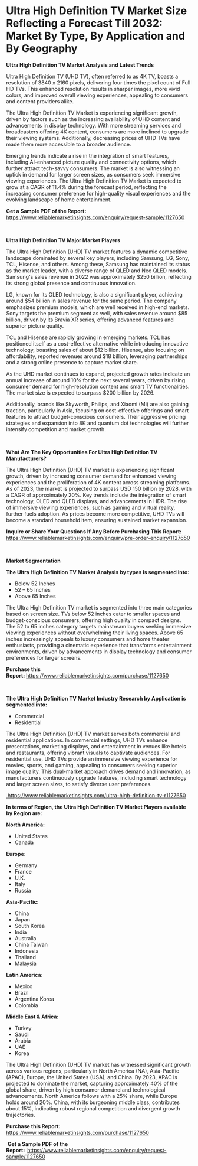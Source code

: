 <p><h1>Ultra High Definition TV Market Size Reflecting a Forecast Till 2032: Market By Type, By Application and By Geography</h1></p><p><strong>Ultra High Definition TV Market Analysis and Latest Trends</strong></p>
<p><p>Ultra High Definition TV (UHD TV), often referred to as 4K TV, boasts a resolution of 3840 x 2160 pixels, delivering four times the pixel count of Full HD TVs. This enhanced resolution results in sharper images, more vivid colors, and improved overall viewing experiences, appealing to consumers and content providers alike. </p><p>The Ultra High Definition TV Market is experiencing significant growth, driven by factors such as the increasing availability of UHD content and advancements in display technology. With more streaming services and broadcasters offering 4K content, consumers are more inclined to upgrade their viewing systems. Additionally, decreasing prices of UHD TVs have made them more accessible to a broader audience. </p><p>Emerging trends indicate a rise in the integration of smart features, including AI-enhanced picture quality and connectivity options, which further attract tech-savvy consumers. The market is also witnessing an uptick in demand for larger screen sizes, as consumers seek immersive viewing experiences. The Ultra High Definition TV Market is expected to grow at a CAGR of 11.4% during the forecast period, reflecting the increasing consumer preference for high-quality visual experiences and the evolving landscape of home entertainment.</p></p>
<p><strong>Get a Sample PDF of the Report:&nbsp;</strong> <a href="https://www.reliablemarketinsights.com/enquiry/request-sample/1127650?utm_campaign=2745&utm_medium=2&utm_source=Github&utm_content=ia&utm_term=17042025&utm_id=ultra-high-definition-tv">https://www.reliablemarketinsights.com/enquiry/request-sample/1127650</a></p>
<p>&nbsp;</p>
<p><strong>Ultra High Definition TV Major Market Players</strong></p>
<p><p>The Ultra High Definition (UHD) TV market features a dynamic competitive landscape dominated by several key players, including Samsung, LG, Sony, TCL, Hisense, and others. Among these, Samsung has maintained its status as the market leader, with a diverse range of QLED and Neo QLED models. Samsung's sales revenue in 2022 was approximately $250 billion, reflecting its strong global presence and continuous innovation.</p><p>LG, known for its OLED technology, is also a significant player, achieving around $54 billion in sales revenue for the same period. The company emphasizes premium models, which are well received in high-end markets. Sony targets the premium segment as well, with sales revenue around $85 billion, driven by its Bravia XR series, offering advanced features and superior picture quality.</p><p>TCL and Hisense are rapidly growing in emerging markets. TCL has positioned itself as a cost-effective alternative while introducing innovative technology, boasting sales of about $12 billion. Hisense, also focusing on affordability, reported revenues around $18 billion, leveraging partnerships and a strong online presence to capture market share.</p><p>As the UHD market continues to expand, projected growth rates indicate an annual increase of around 10% for the next several years, driven by rising consumer demand for high-resolution content and smart TV functionalities. The market size is expected to surpass $200 billion by 2026.</p><p>Additionally, brands like Skyworth, Philips, and Xiaomi (MI) are also gaining traction, particularly in Asia, focusing on cost-effective offerings and smart features to attract budget-conscious consumers. Their aggressive pricing strategies and expansion into 8K and quantum dot technologies will further intensify competition and market growth.</p></p>
<p>&nbsp;</p>
<p><strong>What Are The Key Opportunities For Ultra High Definition TV Manufacturers?</strong></p>
<p><p>The Ultra High Definition (UHD) TV market is experiencing significant growth, driven by increasing consumer demand for enhanced viewing experiences and the proliferation of 4K content across streaming platforms. As of 2023, the market is projected to surpass USD 150 billion by 2028, with a CAGR of approximately 20%. Key trends include the integration of smart technology, OLED and QLED displays, and advancements in HDR. The rise of immersive viewing experiences, such as gaming and virtual reality, further fuels adoption. As prices become more competitive, UHD TVs will become a standard household item, ensuring sustained market expansion.</p></p>
<p><strong>Inquire or Share Your Questions If Any Before Purchasing This Report:</strong> <a href="https://www.reliablemarketinsights.com/enquiry/pre-order-enquiry/1127650?utm_campaign=2745&utm_medium=2&utm_source=Github&utm_content=ia&utm_term=17042025&utm_id=ultra-high-definition-tv">https://www.reliablemarketinsights.com/enquiry/pre-order-enquiry/1127650</a></p>
<p>&nbsp;</p>
<p><strong>Market Segmentation</strong></p>
<p><strong>The Ultra High Definition TV Market Analysis by types is segmented into:</strong></p>
<p><ul><li>Below 52 Inches</li><li>52 – 65 Inches</li><li>Above 65 Inches</li></ul></p>
<p><p>The Ultra High Definition TV market is segmented into three main categories based on screen size. TVs below 52 inches cater to smaller spaces and budget-conscious consumers, offering high quality in compact designs. The 52 to 65 inches category targets mainstream buyers seeking immersive viewing experiences without overwhelming their living spaces. Above 65 inches increasingly appeals to luxury consumers and home theater enthusiasts, providing a cinematic experience that transforms entertainment environments, driven by advancements in display technology and consumer preferences for larger screens.</p></p>
<p><strong>Purchase this Report:&nbsp;</strong><a href="https://www.reliablemarketinsights.com/purchase/1127650?utm_campaign=2745&utm_medium=2&utm_source=Github&utm_content=ia&utm_term=17042025&utm_id=ultra-high-definition-tv">https://www.reliablemarketinsights.com/purchase/1127650</a></p>
<p>&nbsp;</p>
<p><strong>The Ultra High Definition TV Market Industry Research by Application is segmented into:</strong></p>
<p><ul><li>Commercial</li><li>Residential</li></ul></p>
<p><p>The Ultra High Definition (UHD) TV market serves both commercial and residential applications. In commercial settings, UHD TVs enhance presentations, marketing displays, and entertainment in venues like hotels and restaurants, offering vibrant visuals to captivate audiences. For residential use, UHD TVs provide an immersive viewing experience for movies, sports, and gaming, appealing to consumers seeking superior image quality. This dual-market approach drives demand and innovation, as manufacturers continuously upgrade features, including smart technology and larger screen sizes, to satisfy diverse user preferences.</p></p>
<p><a href="https://www.reliablemarketinsights.com/ultra-high-definition-tv-r1127650?utm_campaign=2745&utm_medium=2&utm_source=Github&utm_content=ia&utm_term=17042025&utm_id=ultra-high-definition-tv">&nbsp;https://www.reliablemarketinsights.com/ultra-high-definition-tv-r1127650</a></p>
<p><strong>In terms of Region, the Ultra High Definition TV Market Players available by Region are:</strong></p>
<p>
    <p> <strong> North America: </strong>
        <ul>
            <li>United States</li>
            <li>Canada</li>
        </ul>
        </p> 
    <p> <strong> Europe: </strong>
        <ul>
            <li>Germany</li>
            <li>France</li>
            <li>U.K.</li>
            <li>Italy</li>
            <li>Russia</li>
        </ul>
        </p> 
    <p> <strong> Asia-Pacific: </strong>
        <ul>
            <li>China</li>
            <li>Japan</li>
            <li>South Korea</li>
            <li>India</li>
            <li>Australia</li>
            <li>China Taiwan</li>
            <li>Indonesia</li>
            <li>Thailand</li>
            <li>Malaysia</li>
        </ul>
        </p> 
    <p> <strong> Latin America: </strong>
        <ul>
            <li>Mexico</li>
            <li>Brazil</li>
            <li>Argentina Korea</li>
            <li>Colombia</li>
        </ul>
        </p> 
    <p> <strong> Middle East & Africa: </strong>
        <ul>
            <li>Turkey</li>
            <li>Saudi</li>
            <li>Arabia</li>
            <li>UAE</li>
            <li>Korea</li>
        </ul>
    </p>
    </p>
<p><p>The Ultra High Definition (UHD) TV market has witnessed significant growth across various regions, particularly in North America (NA), Asia-Pacific (APAC), Europe, the United States (USA), and China. By 2023, APAC is projected to dominate the market, capturing approximately 40% of the global share, driven by high consumer demand and technological advancements. North America follows with a 25% share, while Europe holds around 20%. China, with its burgeoning middle class, contributes about 15%, indicating robust regional competition and divergent growth trajectories.</p></p>
<p><strong>Purchase this Report: </strong><a href="https://www.reliablemarketinsights.com/purchase/1127650?utm_campaign=2745&utm_medium=2&utm_source=Github&utm_content=ia&utm_term=17042025&utm_id=ultra-high-definition-tv">https://www.reliablemarketinsights.com/purchase/1127650</a></p>
<p>&nbsp;<strong>Get a Sample PDF of the Report:&nbsp;&nbsp;</strong><a href="https://www.reliablemarketinsights.com/enquiry/request-sample/1127650?utm_campaign=2745&utm_medium=2&utm_source=Github&utm_content=ia&utm_term=17042025&utm_id=ultra-high-definition-tv">https://www.reliablemarketinsights.com/enquiry/request-sample/1127650</a></p>
<p><strong></strong></p>
<p><p></p><p></p><p></p></p>